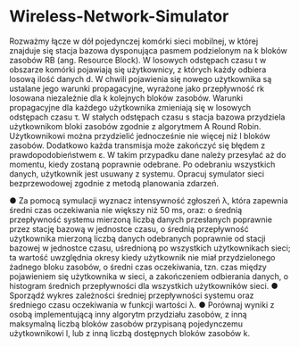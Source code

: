 # Wireless-Network-Simulator
Rozważmy łącze w dół pojedynczej komórki sieci mobilnej, w której znajduje się stacja bazowa
dysponująca pasmem podzielonym na k bloków zasobów RB (ang. Resource Block). W losowych
odstępach czasu t w obszarze komórki pojawiają się użytkownicy, z których każdy odbiera losową
ilość danych d. W chwili pojawienia się nowego użytkownika są ustalane jego warunki propagacyjne,
wyrażone jako przepływność rk
losowana niezależnie dla k kolejnych bloków zasobów. Warunki propagacyjne dla każdego użytkownika zmieniają się w losowych odstępach czasu τ. W stałych odstępach
czasu s stacja bazowa przydziela użytkownikom bloki zasobów zgodnie z algorytmem A Round Robin. Użytkownikowi można przydzielić jednocześnie nie więcej niż l bloków zasobów. 
Dodatkowo każda transmisja może zakończyć się błędem z prawdopodobieństwem ε. W takim przypadku dane należy przesyłać aż do momentu, kiedy zostaną poprawnie odebrane. 
Po odebraniu wszystkich danych, użytkownik jest usuwany z systemu.
Opracuj symulator sieci bezprzewodowej zgodnie z metodą planowania zdarzeń.

● Za pomocą symulacji wyznacz intensywność zgłoszeń λ, która zapewnia średni czas oczekiwania nie większy niż 50 ms, oraz:
o średnią przepływność systemu mierzoną liczbą danych przesłanych poprawnie przez stację bazową w jednostce czasu,
o średnią przepływność użytkownika mierzoną liczbą danych odebranych poprawnie od stacji bazowej w jednostce czasu, uśrednioną po wszystkich użytkownikach sieci; ta wartość uwzględnia okresy kiedy użytkownik nie miał przydzielonego żadnego bloku
zasobów,
o średni czas oczekiwania, tzn. czas między pojawieniem się użytkownika w sieci, a zakończeniem odbierania danych,
o histogram średnich przepływności dla wszystkich użytkowników sieci.
● Sporządź wykres zależności średniej przepływności systemu oraz średniego czasu oczekiwania w funkcji wartości λ.
● Porównaj wyniki z osobą implementującą inny algorytm przydziału zasobów, z inną maksymalną liczbą bloków zasobów przypisaną pojedynczemu użytkownikowi l, lub z inną liczbą
dostępnych bloków zasobów k.
